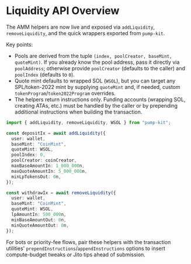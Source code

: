 # Liquidity API Overview

The AMM helpers are now live and exposed via `addLiquidity`, `removeLiquidity`, and the quick wrappers exported from `pump-kit`.

Key points:

- Pools are derived from the tuple `(index, poolCreator, baseMint, quoteMint)`. If you already know the pool address, pass it directly via `poolAddress`; otherwise provide `poolCreator` (defaults to the caller) and `poolIndex` (defaults to `0`).
- Quote mint defaults to wrapped SOL (`WSOL`), but you can target any SPL/token-2022 mint by supplying `quoteMint` and, if needed, custom `tokenProgram`/`token2022Program` overrides.
- The helpers return instructions only. Funding accounts (wrapping SOL, creating ATAs, etc.) must be handled by the caller or by prepending additional instructions when building the transaction.

```typescript
import { addLiquidity, removeLiquidity, WSOL } from "pump-kit";

const depositIx = await addLiquidity({
  user: wallet,
  baseMint: "CoinMint",
  quoteMint: WSOL,
  poolIndex: 0,
  poolCreator: coinCreator,
  maxBaseAmountIn: 1_000_000n,
  maxQuoteAmountIn: 5_000_000n,
  minLpTokensOut: 0n,
});

const withdrawIx = await removeLiquidity({
  user: wallet,
  baseMint: "CoinMint",
  quoteMint: WSOL,
  lpAmountIn: 500_000n,
  minBaseAmountOut: 0n,
  minQuoteAmountOut: 0n,
});
```

For bots or priority-fee flows, pair these helpers with the transaction utilities' `prependInstructions`/`appendInstructions` options to insert compute-budget tweaks or Jito tips ahead of submission.
